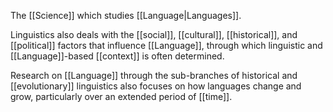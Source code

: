 The [[Science]] which studies [[Language|Languages]].

Linguistics also deals with the [[social]], [[cultural]], [[historical]], and [[political]] factors that influence [[Language]], through which linguistic and [[Language]]-based [[context]] is often determined. 

Research on [[Language]] through the sub-branches of historical and [[evolutionary]] linguistics also focuses on how languages change and grow, particularly over an extended period of [[time]].